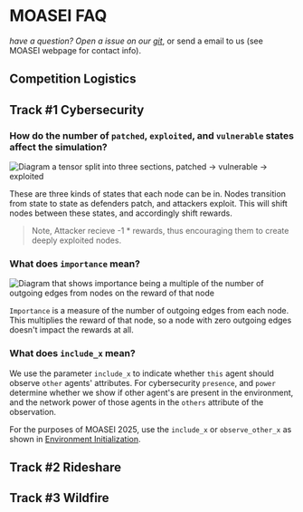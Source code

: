 # MOASEI FAQ

*have a question? Open a issue on our [git](https://github.com/oasys-mas/free-range-zoo/issues/new)*, or send a email to us (see MOASEI webpage for contact info).

## Competition Logistics

## Track #1 Cybersecurity

### How do the number of `patched`, `exploited`, and `vulnerable` states affect the simulation?

![Diagram a tensor split into three sections, patched -> vulnerable -> exploited](https://oasys-mas.github.io/free-range-zoo/docs/source/_static/img/CybersecurityDrawing_network_state_rewards.png)


These are three kinds of states that each node can be in. Nodes transition from state to state as defenders patch, and attackers exploit. This will shift nodes between these states, and accordingly shift rewards. 

> Note, Attacker recieve -1 * rewards, thus encouraging them to create deeply exploited nodes.


### What does `importance` mean?

![Diagram that shows importance being a multiple of the number of outgoing edges from nodes on the reward of that node](https://oasys-mas.github.io/free-range-zoo/docs/source/_static/img/cybersecurity_rewards.png)

`Importance` is a measure of the number of outgoing edges from each node. This multiplies the reward of that node, so a node with zero outgoing edges doesn't impact the rewards at all.

### What does `include_x` mean?

We use the parameter `include_x` to indicate whether `this` agent should observe `other` agents' attributes. For cybersecurity `presence`, and `power` determine whether we show if other agent's are present in the environment, and the network power of those agents in the `others` attribute of the observation. 

For the purposes of MOASEI 2025, use the `include_x` or `observe_other_x` as shown in [Environment Initialization](https://oasys-mas.github.io/free-range-zoo/events/mosaei-2025/environment_initialization.html).


## Track #2 Rideshare

## Track #3 Wildfire
